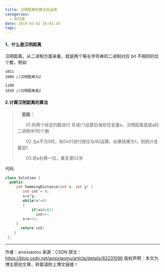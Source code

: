 ```yaml
---
title: 汉明距离的算法及运用
categories:
  - 未归类
date: 2019-03-02 16:03:16
tags:
---
```


#### 1、什么是汉明距离 

汉明距离，从二进制方面来看，就是两个等长字符串的二进制对应 bit 不相同的位个数，例如

```
1011
1000 //汉明距离为2
```

```
1100
1010 //汉明距离是2
```

#### 2.计算汉明距离的算法

> 　**思路：**
>
> 　　01.将两个给定的数进行 异或(^)运算后保存在变量a，汉明距离就是a的二进制中1的个数
>
> 　　02.当a不为0时，和0x01进行按位与(&)运算。如果结果为1，则统计变量加1
>
> 　　03.将a右移一位，重复第02步

代码

```c++
class Solution { 
  public:
     int hammingDistance(int x, int y) {
        int cnt = 0;
        x=x^y;
        while(x!=0)
        {
            if(x&0x01)
              cnt++;
        x=x>>1;
     }
       return cnt;         
    }
 };

```

---------------------
作者：anxixiaomu 
来源：CSDN 
原文：https://blog.csdn.net/anxixiaomu/article/details/62231096 
版权声明：本文为博主原创文章，转载请附上博文链接！